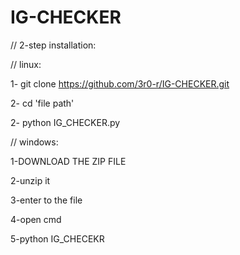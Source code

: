 # IG-CHECKER


// 2-step installation:

// linux:

1- git clone https://github.com/3r0-r/IG-CHECKER.git 

2- cd 'file path'

2- python IG_CHECKER.py

// windows:

1-DOWNLOAD THE ZIP FILE

2-unzip it 

3-enter to the file 

4-open cmd 

5-python IG_CHECEKR


